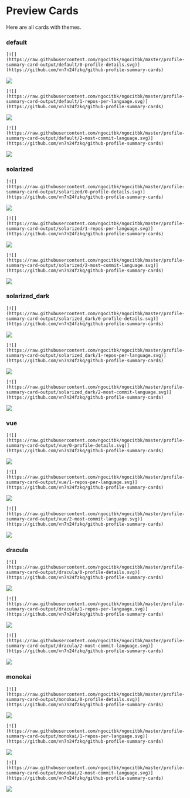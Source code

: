 
# Preview Cards

Here are all cards with themes.


### default


```
[![](https://raw.githubusercontent.com/ngocitbk/ngocitbk/master/profile-summary-card-output/default/0-profile-details.svg)](https://github.com/vn7n24fzkq/github-profile-summary-cards)
```
![](https://raw.githubusercontent.com/ngocitbk/ngocitbk/master/profile-summary-card-output/default/0-profile-details.svg)


```
[![](https://raw.githubusercontent.com/ngocitbk/ngocitbk/master/profile-summary-card-output/default/1-repos-per-language.svg)](https://github.com/vn7n24fzkq/github-profile-summary-cards)
```
![](https://raw.githubusercontent.com/ngocitbk/ngocitbk/master/profile-summary-card-output/default/1-repos-per-language.svg)


```
[![](https://raw.githubusercontent.com/ngocitbk/ngocitbk/master/profile-summary-card-output/default/2-most-commit-language.svg)](https://github.com/vn7n24fzkq/github-profile-summary-cards)
```
![](https://raw.githubusercontent.com/ngocitbk/ngocitbk/master/profile-summary-card-output/default/2-most-commit-language.svg)


### solarized


```
[![](https://raw.githubusercontent.com/ngocitbk/ngocitbk/master/profile-summary-card-output/solarized/0-profile-details.svg)](https://github.com/vn7n24fzkq/github-profile-summary-cards)
```
![](https://raw.githubusercontent.com/ngocitbk/ngocitbk/master/profile-summary-card-output/solarized/0-profile-details.svg)


```
[![](https://raw.githubusercontent.com/ngocitbk/ngocitbk/master/profile-summary-card-output/solarized/1-repos-per-language.svg)](https://github.com/vn7n24fzkq/github-profile-summary-cards)
```
![](https://raw.githubusercontent.com/ngocitbk/ngocitbk/master/profile-summary-card-output/solarized/1-repos-per-language.svg)


```
[![](https://raw.githubusercontent.com/ngocitbk/ngocitbk/master/profile-summary-card-output/solarized/2-most-commit-language.svg)](https://github.com/vn7n24fzkq/github-profile-summary-cards)
```
![](https://raw.githubusercontent.com/ngocitbk/ngocitbk/master/profile-summary-card-output/solarized/2-most-commit-language.svg)


### solarized_dark


```
[![](https://raw.githubusercontent.com/ngocitbk/ngocitbk/master/profile-summary-card-output/solarized_dark/0-profile-details.svg)](https://github.com/vn7n24fzkq/github-profile-summary-cards)
```
![](https://raw.githubusercontent.com/ngocitbk/ngocitbk/master/profile-summary-card-output/solarized_dark/0-profile-details.svg)


```
[![](https://raw.githubusercontent.com/ngocitbk/ngocitbk/master/profile-summary-card-output/solarized_dark/1-repos-per-language.svg)](https://github.com/vn7n24fzkq/github-profile-summary-cards)
```
![](https://raw.githubusercontent.com/ngocitbk/ngocitbk/master/profile-summary-card-output/solarized_dark/1-repos-per-language.svg)


```
[![](https://raw.githubusercontent.com/ngocitbk/ngocitbk/master/profile-summary-card-output/solarized_dark/2-most-commit-language.svg)](https://github.com/vn7n24fzkq/github-profile-summary-cards)
```
![](https://raw.githubusercontent.com/ngocitbk/ngocitbk/master/profile-summary-card-output/solarized_dark/2-most-commit-language.svg)


### vue


```
[![](https://raw.githubusercontent.com/ngocitbk/ngocitbk/master/profile-summary-card-output/vue/0-profile-details.svg)](https://github.com/vn7n24fzkq/github-profile-summary-cards)
```
![](https://raw.githubusercontent.com/ngocitbk/ngocitbk/master/profile-summary-card-output/vue/0-profile-details.svg)


```
[![](https://raw.githubusercontent.com/ngocitbk/ngocitbk/master/profile-summary-card-output/vue/1-repos-per-language.svg)](https://github.com/vn7n24fzkq/github-profile-summary-cards)
```
![](https://raw.githubusercontent.com/ngocitbk/ngocitbk/master/profile-summary-card-output/vue/1-repos-per-language.svg)


```
[![](https://raw.githubusercontent.com/ngocitbk/ngocitbk/master/profile-summary-card-output/vue/2-most-commit-language.svg)](https://github.com/vn7n24fzkq/github-profile-summary-cards)
```
![](https://raw.githubusercontent.com/ngocitbk/ngocitbk/master/profile-summary-card-output/vue/2-most-commit-language.svg)


### dracula


```
[![](https://raw.githubusercontent.com/ngocitbk/ngocitbk/master/profile-summary-card-output/dracula/0-profile-details.svg)](https://github.com/vn7n24fzkq/github-profile-summary-cards)
```
![](https://raw.githubusercontent.com/ngocitbk/ngocitbk/master/profile-summary-card-output/dracula/0-profile-details.svg)


```
[![](https://raw.githubusercontent.com/ngocitbk/ngocitbk/master/profile-summary-card-output/dracula/1-repos-per-language.svg)](https://github.com/vn7n24fzkq/github-profile-summary-cards)
```
![](https://raw.githubusercontent.com/ngocitbk/ngocitbk/master/profile-summary-card-output/dracula/1-repos-per-language.svg)


```
[![](https://raw.githubusercontent.com/ngocitbk/ngocitbk/master/profile-summary-card-output/dracula/2-most-commit-language.svg)](https://github.com/vn7n24fzkq/github-profile-summary-cards)
```
![](https://raw.githubusercontent.com/ngocitbk/ngocitbk/master/profile-summary-card-output/dracula/2-most-commit-language.svg)


### monokai


```
[![](https://raw.githubusercontent.com/ngocitbk/ngocitbk/master/profile-summary-card-output/monokai/0-profile-details.svg)](https://github.com/vn7n24fzkq/github-profile-summary-cards)
```
![](https://raw.githubusercontent.com/ngocitbk/ngocitbk/master/profile-summary-card-output/monokai/0-profile-details.svg)


```
[![](https://raw.githubusercontent.com/ngocitbk/ngocitbk/master/profile-summary-card-output/monokai/1-repos-per-language.svg)](https://github.com/vn7n24fzkq/github-profile-summary-cards)
```
![](https://raw.githubusercontent.com/ngocitbk/ngocitbk/master/profile-summary-card-output/monokai/1-repos-per-language.svg)


```
[![](https://raw.githubusercontent.com/ngocitbk/ngocitbk/master/profile-summary-card-output/monokai/2-most-commit-language.svg)](https://github.com/vn7n24fzkq/github-profile-summary-cards)
```
![](https://raw.githubusercontent.com/ngocitbk/ngocitbk/master/profile-summary-card-output/monokai/2-most-commit-language.svg)

